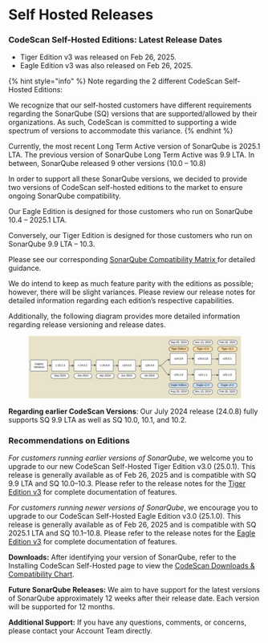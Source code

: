 # Self Hosted Releases

### CodeScan Self-Hosted Editions: Latest Release Dates&#x20;

* Tiger Edition v3 was released on Feb 26, 2025.&#x20;
* Eagle Edition v3 was also released on Feb 26, 2025.&#x20;

{% hint style="info" %}
Note regarding the 2 different CodeScan Self-Hosted Editions:&#x20;

We recognize that our self-hosted customers have different requirements regarding the SonarQube (SQ) versions that are supported/allowed by their organizations. As such, CodeScan is committed to supporting a wide spectrum of versions to accommodate this variance.&#x20;
{% endhint %}

Currently, the most recent Long Term Active version of SonarQube is 2025.1 LTA.  The previous version of SonarQube Long Term Active was 9.9 LTA.  In between, SonarQube released 9 other versions (10.0 – 10.8)&#x20;

In order to support all these SonarQube versions, we decided to provide two versions of CodeScan self-hosted editions to the market to ensure ongoing SonarQube compatibility. &#x20;

Our Eagle Edition is designed for those customers who run on SonarQube 10.4 – 2025.1 LTA.&#x20;

Conversely, our Tiger Edition is designed for those customers who run on SonarQube 9.9 LTA – 10.3. &#x20;



Please see our corresponding [SonarQube Compatibility Matrix ](https://knowledgebase.autorabit.com/product-guides/codescan/system-requirements-and-installation/installing-codescan-self-hosted#sonarqube-tm-download-1)for detailed guidance.&#x20;

We do intend to keep as much feature parity with the editions as possible; however, there will be slight variances. Please review our release notes for detailed information regarding each edition’s respective capabilities.&#x20;

Additionally, the following diagram provides more detailed information regarding release versioning and release dates. &#x20;

<figure><img src="../../../../.gitbook/assets/image (1629) (1).png" alt=""><figcaption></figcaption></figure>

**Regarding earlier CodeScan Versions**: Our July 2024 release (24.0.8) fully supports SQ 9.9 LTA as well as SQ 10.0, 10.1, and 10.2. &#x20;

### Recommendations on Editions&#x20;

_For customers running earlier versions of SonarQube_, we welcome you to upgrade to our new CodeScan Self-Hosted Tiger Edition v3.0 (25.0.1). This release is generally available as of Feb 26, 2025 and is compatible with SQ 9.9 LTA and SQ 10.0–10.3. Please refer to the release notes for the [Tiger Edition v3](https://knowledgebase.autorabit.com/release-notes/release-notes/codescan-release-notes/on-premise-releases/release-notes-24.0.13-tiger-2.0) for complete documentation of features. &#x20;

_For customers running newer versions of SonarQube_, we encourage you to upgrade to our CodeScan Self-Hosted Eagle Edition v3.0 (25.1.0). This release is generally available as of Feb 26, 2025 and is compatible with SQ 2025.1 LTA and SQ 10.1–10.8. Please refer to the release notes for the [Eagle Edition v3](https://knowledgebase.autorabit.com/release-notes/release-notes/codescan-release-notes/on-premise-releases/release-notes-24.0.13-tiger-2.0) for complete documentation of features.&#x20;

**Downloads:** After identifying your version of SonarQube, refer to the Installing CodeScan Self-Hosted page to view the [CodeScan Downloads & Compatibility Chart](https://knowledgebase.autorabit.com/product-guides/codescan/system-requirements-and-installation/installing-codescan-self-hosted#codescan-download-versions-and-compatibility-chart).&#x20;

**Future SonarQube Releases:** We aim to have support for the latest versions of SonarQube approximately 12 weeks after their release date. Each version will be supported for 12 months.&#x20;

**Additional Support:** If you have any questions, comments, or concerns, please contact your Account Team directly.&#x20;

